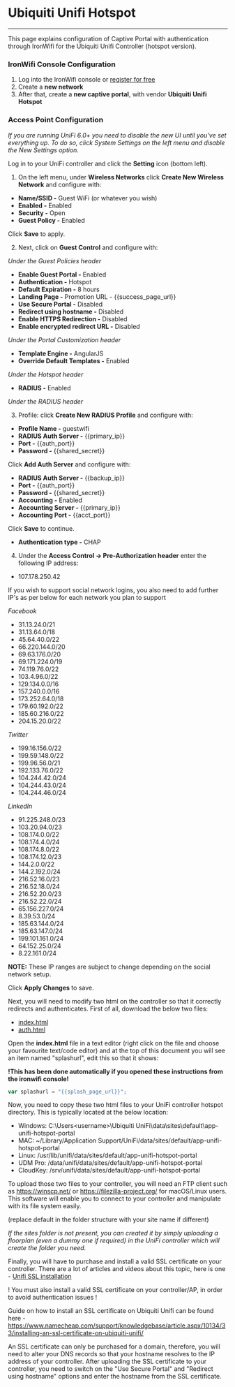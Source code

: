 # **Ubiquiti Unifi Hotspot**

---

This page explains configuration of Captive Portal with authentication through IronWifi for the Ubiquiti Unifi Controller (hotspot version). 

### IronWifi Console Configuration

1. Log into the IronWifi console or [register for free](https://console.ironwifi.com/register)
2. Create a **new network**
3. After that, create a **new captive portal**, with vendor **Ubiquiti Unifi Hotspot**

### Access Point Configuration

_If you are running UniFi 6.0+ you need to disable the new UI until you've set everything up. To do so, click System Settings on the left menu and disable the New Settings option._

Log in to your UniFi controller and click the **Setting** icon (bottom left).

1. On the left menu, under **Wireless Networks** click **Create New Wireless Network** and configure with:

- **Name/SSID -** Guest WiFi (or whatever you wish)
- **Enabled -** Enabled
- **Security -** Open
- **Guest Policy -** Enabled

Click **Save** to apply.

2. Next, click on **Guest Control** and configure with:

_Under the Guest Policies header_

- **Enable Guest Portal -** Enabled
- **Authentication -** Hotspot
- **Default Expiration -** 8 hours
- **Landing Page -** Promotion URL - {{success_page_url}}
- **Use Secure Portal -** Disabled
- **Redirect using hostname -** Disabled
- **Enable HTTPS Redirection -** Disabled
- **Enable encrypted redirect URL -** Disabled

_Under the Portal Customization header_

- **Template Engine -** AngularJS
- **Override Default Templates -** Enabled

_Under the Hotspot header_

- **RADIUS -** Enabled

_Under the RADIUS header_

3. Profile: click **Create New RADIUS Profile** and configure with:

- **Profile Name -** guestwifi
- **RADIUS Auth Server -** {{primary_ip}}
- **Port -** {{auth_port}} 
- **Password -** {{shared_secret}}

Click **Add Auth Server** and configure with:

- **RADIUS Auth Server -** {{backup_ip}} 
- **Port -** {{auth_port}}  
- **Password -** {{shared_secret}}
- **Accounting -** Enabled
- **Accounting Server -** {{primary_ip}}
- **Accounting Port -** {{acct_port}}

Click **Save** to continue.

- **Authentication type -** CHAP

4. Under the **Access Control -> Pre-Authorization header** enter the following IP address:

- 107.178.250.42

If you wish to support social network logins, you also need to add further IP's as per below for each network you plan to support

_Facebook_
- 31.13.24.0/21
- 31.13.64.0/18
- 45.64.40.0/22
- 66.220.144.0/20
- 69.63.176.0/20
- 69.171.224.0/19
- 74.119.76.0/22
- 103.4.96.0/22
- 129.134.0.0/16
- 157.240.0.0/16
- 173.252.64.0/18
- 179.60.192.0/22
- 185.60.216.0/22
- 204.15.20.0/22

_Twitter_
- 199.16.156.0/22
- 199.59.148.0/22
- 199.96.56.0/21
- 192.133.76.0/22
- 104.244.42.0/24
- 104.244.43.0/24
- 104.244.46.0/24

_LinkedIn_
- 91.225.248.0/23
- 103.20.94.0/23
- 108.174.0.0/22
- 108.174.4.0/24
- 108.174.8.0/22
- 108.174.12.0/23
- 144.2.0.0/22
- 144.2.192.0/24
- 216.52.16.0/23
- 216.52.18.0/24
- 216.52.20.0/23
- 216.52.22.0/24
- 65.156.227.0/24
- 8.39.53.0/24
- 185.63.144.0/24
- 185.63.147.0/24
- 199.101.161.0/24
- 64.152.25.0/24
- 8.22.161.0/24

**NOTE:** These IP ranges are subject to change depending on the social network setup.

Click **Apply Changes** to save.

Next, you will need to modify two html on the controller so that it correctly redirects and authenticates. First of all, download the below two files:

- <a href='https://console.ironwifi.com/api/debug?script=portal_file&unifi_file=index&url={{splash_page_url}}' download>index.html</a>
- <a href='https://console.ironwifi.com/api/debug?script=portal_file&unifi_file=auth&url={{splash_page_url}}' download>auth.html</a>


Open the **index.html** file in a text editor (right click on the file and choose your favourite text/code editor) and at the top of this document you will see an item named "splashurl", edit this so that it shows:

**!This has been done automatically if you opened these instructions from the ironwifi console!**

```javascript
var splashurl = "{{splash_page_url}}";
```

Now, you need to copy these two html files to your UniFi controller hotspot directory. This is typically located at the below location:

- Windows: C:\Users\<username>\Ubiquiti UniFi\data\sites\default\app-unifi-hotspot-portal
- MAC: ~/Library/Application Support/UniFi/data/sites/default/app-unifi-hotspot-portal
- Linux: /usr/lib/unifi/data/sites/default/app-unifi-hotspot-portal
- UDM Pro: /data/unifi/data/sites/default/app-unifi-hotspot-portal
- CloudKey: /srv/unifi/data/sites/default/app-unifi-hotspot-portal

To upload those two files to your controller, you will need an FTP client such as https://winscp.net/ or https://filezilla-project.org/ for macOS/Linux users. This software will enable you to connect to your controller and manipulate with its file system easily.

(replace default in the folder structure with your site name if different)

_If the sites folder is not present, you can created it by simply uploading a floorplan (even a dummy one if required) in the UniFi controller which will create the folder you need._

Finally, you will have to purchase and install a valid SSL certificate on your controller. There are a lot of articles and videos about this topic, here is one - <a href='https://www.youtube.com/watch?v=WxhY71ebc9o'>Unifi SSL installation</a>

 ! You must also install a valid SSL certificate on your controller/AP, in order to avoid authentication issues !
 
 Guide on how to install an SSL certificate on Ubiquiti Unifi can be found here - https://www.namecheap.com/support/knowledgebase/article.aspx/10134/33/installing-an-ssl-certificate-on-ubiquiti-unifi/

An SSL certificate can only be purchased for a domain, therefore, you will need to alter your DNS records so that your hostname resolves to the IP address of your controller. After uploading the SSL certificate to your controller, you need to switch on the "Use Secure Portal" and "Redirect using hostname" options and enter the hostname from the SSL certificate.
